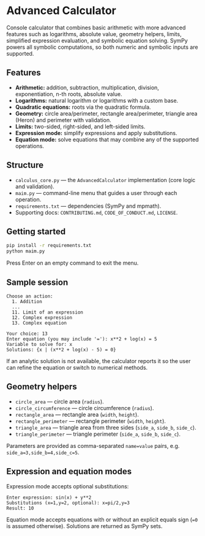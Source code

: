 # Advanced Calculator

Console calculator that combines basic arithmetic with more advanced features such as logarithms, absolute value, geometry helpers, limits, simplified expression evaluation, and symbolic equation solving. SymPy powers all symbolic computations, so both numeric and symbolic inputs are supported.

## Features
- **Arithmetic:** addition, subtraction, multiplication, division, exponentiation, n-th roots, absolute value.
- **Logarithms:** natural logarithm or logarithms with a custom base.
- **Quadratic equations:** roots via the quadratic formula.
- **Geometry:** circle area/perimeter, rectangle area/perimeter, triangle area (Heron) and perimeter with validation.
- **Limits:** two-sided, right-sided, and left-sided limits.
- **Expression mode:** simplify expressions and apply substitutions.
- **Equation mode:** solve equations that may combine any of the supported operations.

## Structure
- `calculus_core.py` — the `AdvancedCalculator` implementation (core logic and validation).
- `maim.py` — command-line menu that guides a user through each operation.
- `requirements.txt` — dependencies (SymPy and mpmath).
- Supporting docs: `CONTRIBUTING.md`, `CODE_OF_CONDUCT.md`, `LICENSE`.

## Getting started
```bash
pip install -r requirements.txt
python maim.py
```
Press Enter on an empty command to exit the menu.

## Sample session
```
Choose an action:
  1. Addition
  ...
  11. Limit of an expression
  12. Complex expression
  13. Complex equation

Your choice: 13
Enter equation (you may include '='): x**2 + log(x) = 5
Variable to solve for: x
Solutions: {x | (x**2 + log(x) - 5) = 0}
```

If an analytic solution is not available, the calculator reports it so the user can refine the equation or switch to numerical methods.

## Geometry helpers
- `circle_area` — circle area (`radius`).
- `circle_circumference` — circle circumference (`radius`).
- `rectangle_area` — rectangle area (`width`, `height`).
- `rectangle_perimeter` — rectangle perimeter (`width`, `height`).
- `triangle_area` — triangle area from three sides (`side_a`, `side_b`, `side_c`).
- `triangle_perimeter` — triangle perimeter (`side_a`, `side_b`, `side_c`).

Parameters are provided as comma-separated `name=value` pairs, e.g. `side_a=3,side_b=4,side_c=5`.

## Expression and equation modes
Expression mode accepts optional substitutions:
```
Enter expression: sin(x) + y**2
Substitutions (x=1,y=2, optional): x=pi/2,y=3
Result: 10
```

Equation mode accepts equations with or without an explicit equals sign (`=0` is assumed otherwise). Solutions are returned as SymPy sets.

